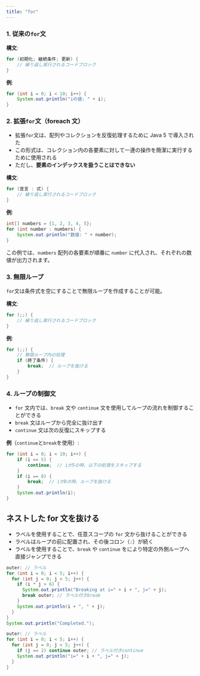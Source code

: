 ```yaml
---
title: "for"
---
```


### 1. 従来の`for`文

**構文**:

```java
for (初期化; 継続条件; 更新) {
    // 繰り返し実行されるコードブロック
}
```

**例**:

```java
for (int i = 0; i < 10; i++) {
    System.out.println("iの値: " + i);
}
```

### 2. 拡張`for`文（foreach 文）

- 拡張`for`文は、配列やコレクションを反復処理するために Java 5 で導入された
- この形式は、コレクション内の各要素に対して一連の操作を簡潔に実行するために使用される
- ただし、**要素のインデックスを扱うことはできない**

**構文**:

```java
for (宣言 : 式) {
    // 繰り返し実行されるコードブロック
}
```

**例**:

```java
int[] numbers = {1, 2, 3, 4, 5};
for (int number : numbers) {
    System.out.println("数値: " + number);
}
```

この例では、`numbers` 配列の各要素が順番に `number` に代入され、それぞれの数値が出力されます。

### 3. 無限ループ

`for`文は条件式を空にすることで無限ループを作成することが可能。

**構文**:

```java
for (;;) {
    // 繰り返し実行されるコードブロック
}
```

**例**:

```java
for (;;) {
    // 無限ループ内の処理
    if (終了条件) {
        break;  // ループを抜ける
    }
}
```

### 4. ループの制御文

- `for` 文内では、`break` 文や `continue` 文を使用してループの流れを制御することができる
- `break` 文はループから完全に抜け出す
- `continue` 文は次の反復にスキップする

**例**（`continue`と`break`を使用）:

```java
for (int i = 0; i < 10; i++) {
    if (i == 5) {
        continue;  // iが5の時、以下の処理をスキップする
    }
    if (i == 8) {
        break;  // iが8の時、ループを抜ける
    }
    System.out.println(i);
}
```

## ネストした for 文を抜ける

- ラベルを使用することで、任意スコープの `for` 文から抜けることができる
- ラベルはループの前に配置され、その後コロン（`:`）が続く
- ラベルを使用することで、`break` や `continue` をにより特定の外側ループへ直接ジャンプできる

```java
outer: // ラベル
for (int i = 0; i < 5; i++) {
  for (int j = 0; j < 5; j++) {
    if (i * j > 6) {
      System.out.println("Breaking at i=" + i + ", j=" + j);
      break outer; // ラベル付きbreak
    }
    System.out.println(i + ", " + j);
  }
}
System.out.println("Completed.");
```

```java
outer: // ラベル
for (int i = 0; i < 5; i++) {
  for (int j = 0; j < 5; j++) {
    if (j == 2) continue outer; // ラベル付きcontinue
    System.out.println("i=" + i + ", j=" + j);
  }
}

```
